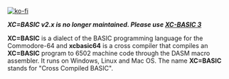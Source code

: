 [![ko-fi](https://www.ko-fi.com/img/githubbutton_sm.svg)](https://ko-fi.com/S6S613XO0)

***XC=BASIC v2.x is no longer maintained. Please use [XC-BASIC 3](https://github.com/neilsf/xc-basic3)***

**XC=BASIC** is a dialect of the BASIC programming language for the Commodore-64 and **xcbasic64** is a cross compiler that compiles an **XC=BASIC** program to 6502 machine code through the DASM macro assembler. It runs on Windows, Linux and Mac OS.  The name **XC=BASIC** stands for "Cross Compiled BASIC".
